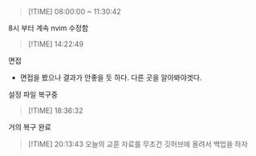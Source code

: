 > [!TIME] 08:00:00 ~ 11:30:42

8시 부터 계속 nvim 수정함 

> [!TIME] 14:22:49

면접
 - 면접을 봤으나 결과가 안좋을 듯 하다. 다른 곳을 알아봐야겟다. 

설정 파일 복구중 


> [!TIME] 18:36:32

거의 복구 완료 

> [!TIME] 20:13:43
오늘의 교훈 자료를 무조건 깃허브에 올려서 백업을 하자 
